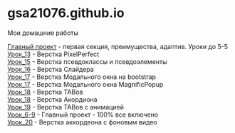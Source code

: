 # gsa21076.github.io
Мои домашние работы

[Главный проект](https://gsa21076.github.io/main-project/ "Штукатурка стен") - первая секция, преимущества, адаптив. Уроки до 5-5  
[Урок_13](https://gsa21076.github.io/adaptive/ "Адаптив") - Верстка PixelPerfect  
[Урок_15](https://gsa21076.github.io/psevdoclass/ "Hover-before") - Верстка псевдоклассы и псевдоэлементы  
[Урок_16](https://gsa21076.github.io/slider/ "Slider") - Верстка Слайдера  
[Урок_17](https://gsa21076.github.io/modal_windows/bootstrap/ "Modal-window") - Верстка Модального окна на bootstrap   
[Урок_17](https://gsa21076.github.io/Magnific-Popup/ "Modal-window") - Верстка Модального окна MagnificPopup  
[Урок_18](https://gsa21076.github.io/tab/ "TAB") - Верстка TABов  
[Урок_18](https://gsa21076.github.io/accordion/ "Accordion") - Верстка Акордиона  
[Урок_19](https://gsa21076.github.io/tab/ "TAB") - Верстка TABов с анимацией  
[Урок_6-9](gsa21076.github.io/src/ "Урок 6-9") - Главный проект - 100% все включено    
[Урок_20](https://gsa21076.github.io/project%2020-video/ "Accordeon with Video") - Верстка аккордеона с фоновым видео  




